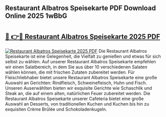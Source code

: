 ## Restaurant Albatros Speisekarte PDF Download Online 2025 1wBbG

# <h2><a href="http://gcaab6.nevu.top/?p=Restaurant+Albatros+Speisekarte">🔗 👉🔴 Restaurant Albatros Speisekarte 2025 PDF</a></h2>

[![Restaurant Albatros Speisekarte 2025 PDF](https://i.imgur.com/dBaPXMq.png)](http://gcaab6.nevu.top/?p=Restaurant+Albatros+Speisekarte)
Die Restaurant Albatros Speisekarte ist eine Gelegenheit, die Vielfalt zu genießen und etwas für sich selbst zu wählen. Auf unserer Restaurant Albatros Speisekarte empfehlen wir einen Salatbereich, in dem Sie aus über 10 verschiedenen Salaten wählen können, die mit frischen Zutaten zubereitet werden. Für Fleischliebhaber bietet unsere Restaurant Albatros Speisekarte eine große Auswahl an Gerichten: Rindfleisch, Schweinefleisch, Huhn und Fisch. Unseren Auserwählten bieten wir exquisite Gerichte wie Schaschlik und Steak an, die auf einem alten, natürlichen Feuer zubereitet werden. Die Restaurant Albatros Speisekarte unserer Cafeteria bietet eine große Auswahl an Desserts, von traditionellen Kuchen und Kuchen bis hin zu exquisiten Crème Brûlée und Schokoladenkugeln.
